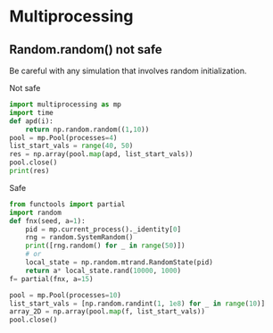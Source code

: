 # Multiprocessing

## Random.random() not safe

Be careful with any simulation that involves random initialization.

Not safe

```python
import multiprocessing as mp
import time
def apd(i):
    return np.random.random((1,10))
pool = mp.Pool(processes=4)
list_start_vals = range(40, 50)
res = np.array(pool.map(apd, list_start_vals))
pool.close()
print(res)
```

Safe

```python
from functools import partial
import random
def fnx(seed, a=1):
    pid = mp.current_process()._identity[0]
    rng = random.SystemRandom()
    print([rng.random() for _ in range(50)])
    # or
    local_state = np.random.mtrand.RandomState(pid)
    return a* local_state.rand(10000, 1000)
f= partial(fnx, a=15)

pool = mp.Pool(processes=10)
list_start_vals = [np.random.randint(1, 1e8) for _ in range(10)]
array_2D = np.array(pool.map(f, list_start_vals))
pool.close()
```